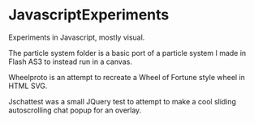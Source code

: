 # JavascriptExperiments
Experiments in Javascript, mostly visual.

The particle system folder is a basic port of a particle system I made in Flash AS3 to instead run in a canvas.

Wheelproto is an attempt to recreate a Wheel of Fortune style wheel in HTML SVG.

Jschattest was a small JQuery test to attempt to make a cool sliding autoscrolling chat popup for an overlay.
